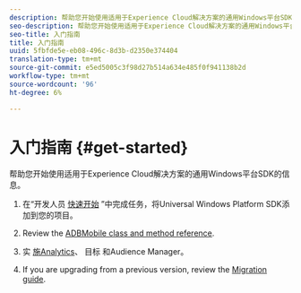 ```yaml
---
description: 帮助您开始使用适用于Experience Cloud解决方案的通用Windows平台SDK的信息
seo-description: 帮助您开始使用适用于Experience Cloud解决方案的通用Windows平台SDK的信息
seo-title: 入门指南
title: 入门指南
uuid: 5fbfde5e-eb08-496c-8d3b-d2350e374404
translation-type: tm+mt
source-git-commit: e5ed5005c3f98d27b514a634e485f0f941138b2d
workflow-type: tm+mt
source-wordcount: '96'
ht-degree: 6%

---
```



# 入门指南 {#get-started}

帮助您开始使用适用于Experience Cloud解决方案的通用Windows平台SDK的信息。

1. 在“开发人员 [快速开始](/help/universal-windows/c-getting-started/dev-qs.md) ”中完成任务，将Universal Windows Platform SDK添加到您的项目。

1. Review the [ADBMobile class and method reference](/help/universal-windows/c-configuration/methods.md).

1. 实 [施Analytics](/help/universal-windows/analytics/analytics-methods.md)、 [](/help/universal-windows/target/target-methods.md)目标 [](/help/universal-windows/audiencemgmt/audience-manager-methods.md)和Audience Manager。

1. If you are upgrading from a previous version, review the [Migration guide](/help/universal-windows/migration-v3.md).
